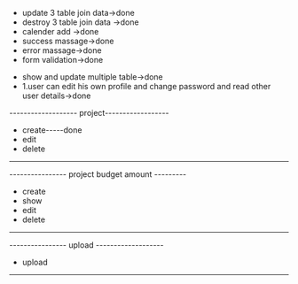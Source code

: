 - update 3 table join data->done
- destroy 3 table join data ->done
- calender add ->done
- success massage->done
- error massage->done
- form validation->done


* show and update multiple table->done
* 1.user can edit his own  profile and change password and read other user details->done

------------------- project------------------
* create-----done
* edit 
* delete
-----------------------------------------

---------------- project budget amount ---------
* create 
* show 
* edit 
* delete
-------------------------------------------
---------------- upload -------------------
* upload 
-------------------------------------------
